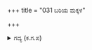 +++
title = "031 ಬರಿಯ ಮಕ್ಕಳ"

+++

<details><summary>ಗದ್ಯ (ಕ.ಗ.ಪ) </summary>

31. ಮಕ್ಕಳ ಗುಂಪು ಒಳಗೆ ಪ್ರವೇಶಿಸಿದಾಗ ಗಂಧರ್ವರು ಅವರನ್ನು ಬೈದು ದೂಡಿ, ಒಳಗೆ ಬಂದಿದ್ದವರನ್ನು ಹೊರಗೆ ಹಾಕಿದರು.  ಮುರಿದ ಬೇಲಿಯನ್ನು ಬಲಪಡಿಸಿ, ಬಾಗಿಲಿನ ಹೊರಗಡೆ ನಿಂತು 'ನೀವು ಜಲಕೇಳಿ ಮರೆತು ನೆತ್ತರ ಕೇಳಿಗೆ ಬನ್ನಿ' ಎಂದು ಕರೆದರು.
</details>

